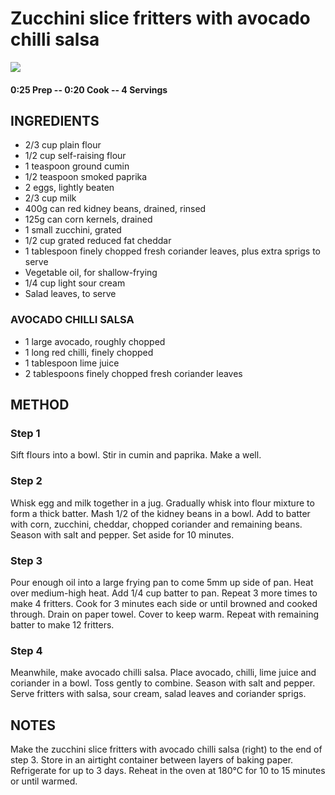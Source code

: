 # Zucchini slice fritters with avocado chilli salsa
![](http://img.taste.com.au/rIOlQl6p/w720-h480-cfill-q80/taste/2016/11/zucchini-slice-fritters-with-avocado-chilli-salsa-108954-1.jpeg)
#### 0:25 Prep -- 0:20 Cook -- 4 Servings
## INGREDIENTS
* 2/3 cup plain flour
* 1/2 cup self-raising flour
* 1 teaspoon ground cumin
* 1/2 teaspoon smoked paprika
* 2 eggs, lightly beaten
* 2/3 cup milk
* 400g can red kidney beans, drained, rinsed
* 125g can corn kernels, drained
* 1 small zucchini, grated
* 1/2 cup grated reduced fat cheddar
* 1 tablespoon finely chopped fresh coriander leaves, plus extra sprigs to serve
* Vegetable oil, for shallow-frying
* 1/4 cup light sour cream
* Salad leaves, to serve
### AVOCADO CHILLI SALSA
* 1 large avocado, roughly chopped
* 1 long red chilli, finely chopped
* 1 tablespoon lime juice
* 2 tablespoons finely chopped fresh coriander leaves
## METHOD
### Step 1
Sift flours into a bowl. Stir in cumin and paprika. Make a well.
### Step 2
Whisk egg and milk together in a jug. Gradually whisk into flour mixture to form a thick batter. Mash 1/2 of the kidney beans in a bowl. Add to batter with corn, zucchini, cheddar, chopped coriander and remaining beans. Season with salt and pepper. Set aside for 10 minutes.
### Step 3
Pour enough oil into a large frying pan to come 5mm up side of pan. Heat over medium-high heat. Add 1/4 cup batter to pan. Repeat 3 more times to make 4 fritters. Cook for 3 minutes each side or until browned and cooked through. Drain on paper towel. Cover to keep warm. Repeat with remaining batter to make 12 fritters.
### Step 4
Meanwhile, make avocado chilli salsa. Place avocado, chilli, lime juice and coriander in a bowl. Toss gently to combine. Season with salt and pepper. Serve fritters with salsa, sour cream, salad leaves and coriander sprigs.
## NOTES
Make the zucchini slice fritters with avocado chilli salsa (right) to the end of step 3. Store in an airtight container between layers of baking paper. Refrigerate for up to 3 days. Reheat in the oven at 180°C for 10 to 15 minutes or until warmed.
